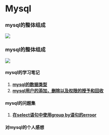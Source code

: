 # Mysql

### mysql的整体组成

![](https://i.loli.net/2019/05/21/5ce34cbff0f7b98727.jpg)
### mysql的整体组成

![](https://i.loli.net/2019/05/21/5ce34cbff0f7b98727.jpg)
#### mysql的学习笔记

1. **[mysql的数据类型](https://github.com/RobinOfSky/Mysql/blob/master/MySQL%E7%9A%84%E6%95%B0%E6%8D%AE%E7%B1%BB%E5%9E%8B.md)**
2. **[mysql用户的添加，删除以及权限的授予和回收](https://github.com/RobinOfSky/Mysql/blob/master/mysql%E7%9A%84%E7%94%A8%E6%88%B7%E6%B7%BB%E5%8A%A0%EF%BC%8C%E5%88%A0%E9%99%A4%EF%BC%8C%E4%BB%A5%E5%8F%8A%E7%94%A8%E6%88%B7%E6%9D%83%E9%99%90%E7%9A%84%E6%8E%88%E6%9D%83%E5%92%8C%E5%9B%9E%E6%94%B6.md)**

#### mysql的问题集
1. **[在select语句中使用group by语句的erroor](https://github.com/RobinOfSky/Mysql/blob/master/mysql%20%E7%9A%84select%E8%AF%AD%E5%8F%A5%E4%B8%AD%E6%9C%89group%20by%20%E8%AF%AD%E5%8F%A5%E6%97%B6%E5%8F%91%E7%94%9F%E7%9A%84error.md)**

#### 对mysql的个人感想
